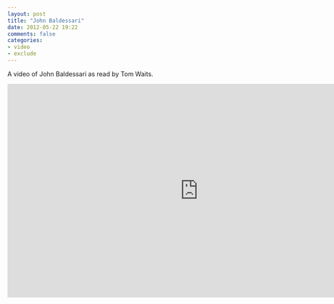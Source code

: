 ```yaml
---
layout: post
title: "John Baldessari"
date: 2012-05-22 19:22
comments: false
categories: 
- video
- exclude
---
```

A video of John Baldessari as read by Tom Waits.

<iframe width="853" height="480" src="http://www.youtube.com/embed/eU7V4GyEuXA" frameborder="0" allowfullscreen></iframe>